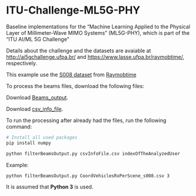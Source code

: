 # ITU-Challenge-ML5G-PHY
Baseline implementations for the  “Machine Learning Applied to the Physical Layer of Millimeter-Wave MIMO Systems” (ML5G-PHY), which is part of the “ITU AI/ML 5G Challenge"

Details about the challenge and the datasets are avaiable at http://ai5gchallenge.ufpa.br/ and https://www.lasse.ufpa.br/raymobtime/, respectively.

This example use the [S008 dataset](https://nextcloud.lasseufpa.org/s/FQgjXx7r52c7Ww9) from [Raymobtime](https://www.lasse.ufpa.br/raymobtime/)

To process the beams files, download the following files:

Download [Beams_output](https://nextcloud.lasseufpa.org/s/tPb4WmmJgS6gJaR).

Download [csv_info_file](https://nextcloud.lasseufpa.org/s/afpG6qgmRPaJBfw).

To run the processing after already had the files, run the following command:

```bash
# Install all used packages
pip install numpy
``` 

```bash
python filterBeamsOutput.py csvInfoFile.csv indexOfTheAnalyzedUser
```

Example:
```bash
python filterBeamsOutput.py CoordVehiclesRxPerScene_s008.csv 3
```

It is assumed that **Python 3** is used.
